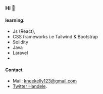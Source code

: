 ### Hi 👋

#### learning:
- Js (React),
- CSS frameworks i.e Tailwind & Bootstrap
- Solidity
- Java
- Laravel 
- 
#### Contact
- Mail: kneekelly123@gmail.com
- [Twitter Handele](https://twitter.com/Qhabe_4).
